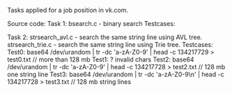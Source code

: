 Tasks applied for a job position in vk.com.

Source code:
Task 1: 
  bsearch.c - binary search
Testcases:

Task 2:
  strsearch_avl.c - search the same string line using AVL tree.
  strsearch_trie.c - search the same string line using Trie tree.
Testcases:
  Test0: base64 /dev/urandom  | tr -dc 'a-zA-Z0-9' |  head -c 134217729 > test0.txt // more than 128 mb
  Test1: ? invalid chars
  Test2: base64 /dev/urandom  | tr -dc 'a-zA-Z0-9' |  head -c 134217728 > test2.txt  // 128 mb one string line
  Test3: base64 /dev/urandom  | tr -dc 'a-zA-Z0-9\n' |  head -c 134217728 > test3.txt   // 128 mb string lines
